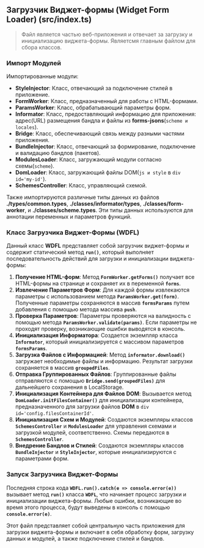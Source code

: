 ## Загрузчик Виджет-формы (Widget Form Loader) (src/index.ts)

> Файл является частью веб-приложения и отвечает за загрузку и инициализацию виджета-формы. Являетсмя главным файлом для сбора классов.

### Импорт Модулей

Импортированные модули:

- **StyleInjector**: Класс, отвечающий за подключение стилей в приложение.
- **FormWorker**: Класс, предназначенный для работы с HTML-формами.
- **ParamsWorker**: Класс, обрабатывающий параметры форм.
- **Informator**: Класс, предоставляющий информацию для приложения: адрес(URL) размещения бандла и файлы из **forms-jsons**(`scheme и locales`).
- **Bridge**: Класс, обеспечивающий связь между разными частями приложения.
- **BundleInjector**: Класс, отвечающий за формирование, подключение и валидацию бандлов (пакетов).
- **ModulesLoader**: Класс, загружающий модули согласно схемы(`scheme`).
- **DomLoader**: Класс, загружающий файлы DOM(`js и style` в `div id='my-id'`).
- **SchemesController**: Класс, управляющий схемой.

Также импортируются различные типы данных из файлов **./types/common.types**, **./classes/informator/types**, **./classes/form-worker**, и **./classes/scheme.types**. Эти типы данных используются для аннотации переменных и параметров функций.

### Класс Загрузчика Виджет-Формы (WDFL)

Данный класс **WDFL** представляет собой загрузчик виджет-формы и содержит статический метод **`run()`**, который выполняет последовательность действий для загрузки и инициализации виджета-формы:

1. **Получение HTML-форм**: Метод **`FormWorker.getForms()`** получает все HTML-формы на странице и сохраняет их в переменной **`forms`**.
2. **Извлечение Параметров Форм**: Для каждой формы извлекаются параметры с использованием метода **`ParamsWorker.get(form)`**. Полученные параметры сохраняются в массив **`formsParams`** путем добавления с помощью метода массива **`push`**.
3. **Проверка Параметров**: Параметры проверяются на валидность с помощью метода **`ParamsWorker.validate(params)`**. Если параметры не проходят проверку, возникающие ошибки выводятся в консоль.
4. **Инициализация Информатора**: Создается экземпляр класса **`Informator`**, который инициализируется с массивом параметров **`formsParams`**.
5. **Загрузка Файлов с Информацией**: Метод **`informator.download()`** загружает необходимые файлы и информацию. Результат загрузки сохраняется в массив **`groupedFiles`**.
6. **Отправка Группированных Файлов**: Группированные файлы отправляются с помощью **`Bridge.send(groupedFiles)`** для дальнейшего сохранения в LocalStorage.
7. **Инициализация Контейнера для Файлов DOM**: Вызывается метод **`DomLoader.initFilesContainer()`** для инициализации контейнера, предназначенного для загрузки файлов **DOM** в `div id='config.filesContainerId'`.
8. **Инициализация Схем и Модулей**: Создаются экземпляры классов **`SchemesController`** и **`ModulesLoader`** для управления схемами и загрузкой модулей, соответственно. Схемы передаются в **`SchemesController`**.
9. **Внедрение Бандлов и Стилей**: Создаются экземпляры классов **`BundleInjector`** и **`StyleInjector`**, которые инициализируются с параметрами форм.

### Запуск Загрузчика Виджет-Формы

Последняя строка кода **`WDFL.run().catch(e => console.error(e))`** вызывает метод **`run()`** класса **`WDFL`**, что начинает процесс загрузки и инициализации виджета-формы. Любые ошибки, возникающие во время этого процесса, будут выведены в консоль с помощью **`console.error(e)`**.

Этот файл представляет собой центральную часть приложения для загрузки виджета-формы и включает в себя обработку форм, загрузку данных и модулей, а также подключение стилей и бандлов.

